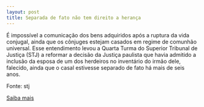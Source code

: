 ```yaml
---
layout: post
title: Separada de fato não tem direito a herança
---
```

<p>É impossível a comunicação dos bens adquiridos após a ruptura da vida conjugal, ainda que os cônjuges estejam casados em regime de comunhão universal. Esse entendimento levou a Quarta Turma do Superior Tribunal de Justiça (STJ) a reformar a decisão da Justiça paulista que havia admitido a inclusão da esposa de um dos herdeiros no inventário do irmão dele, falecido, ainda que o casal estivesse separado de fato há mais de seis anos.</p><p>Fonte: stj</p><p><a href="http://www.stj.jus.br/portal_stj/publicacao/engine.wsp?tmp.area=398&tmp.texto=91898" target="_blank">Saiba mais </a></p>
